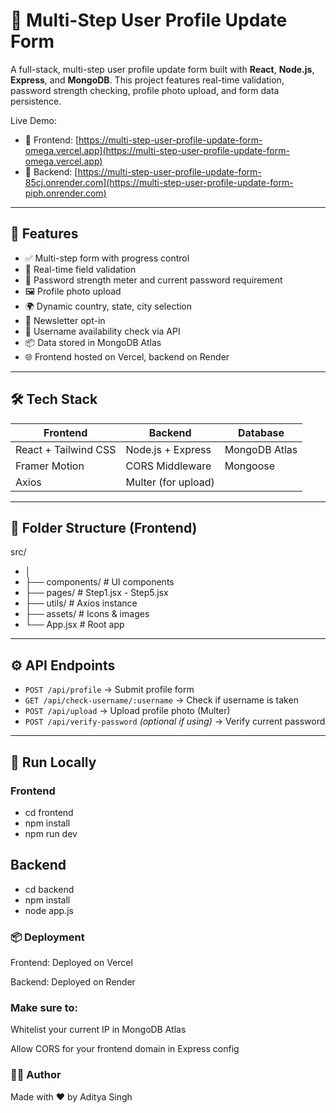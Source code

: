 # 🧩 Multi-Step User Profile Update Form

A full-stack, multi-step user profile update form built with **React**, **Node.js**, **Express**, and **MongoDB**. This project features real-time validation, password strength checking, profile photo upload, and form data persistence.

Live Demo:

- 🔗 Frontend: [https://multi-step-user-profile-update-form-omega.vercel.app](https://multi-step-user-profile-update-form-omega.vercel.app)
- 🔗 Backend: [https://multi-step-user-profile-update-form-85cj.onrender.com](https://multi-step-user-profile-update-form-piph.onrender.com)

---

## 🚀 Features

- ✅ Multi-step form with progress control
- 🧠 Real-time field validation
- 🔐 Password strength meter and current password requirement
- 🖼️ Profile photo upload
- 🌍 Dynamic country, state, city selection
- 📩 Newsletter opt-in
- 📛 Username availability check via API
- 📦 Data stored in MongoDB Atlas
- 🌐 Frontend hosted on Vercel, backend on Render

---

## 🛠️ Tech Stack

| Frontend             | Backend             | Database      |
| -------------------- | ------------------- | ------------- |
| React + Tailwind CSS | Node.js + Express   | MongoDB Atlas |
| Framer Motion        | CORS Middleware     | Mongoose      |
| Axios                | Multer (for upload) |               |

---

## 🧬 Folder Structure (Frontend)

src/
- │
- ├── components/ # UI components
- ├── pages/ # Step1.jsx - Step5.jsx
- ├── utils/ # Axios instance
- ├── assets/ # Icons & images
- └── App.jsx # Root app

---



## ⚙️ API Endpoints

- `POST /api/profile` → Submit profile form
- `GET /api/check-username/:username` → Check if username is taken
- `POST /api/upload` → Upload profile photo (Multer)
- `POST /api/verify-password` _(optional if using)_ → Verify current password

---

## 🧪 Run Locally

### Frontend

- cd frontend
- npm install
- npm run dev

## Backend

- cd backend
- npm install
- node app.js

### 📦 Deployment
Frontend: Deployed on Vercel

Backend: Deployed on Render

### Make sure to:

Whitelist your current IP in MongoDB Atlas

Allow CORS for your frontend domain in Express config

### 🧑‍💻 Author
Made with ❤️ by Aditya Singh

```
